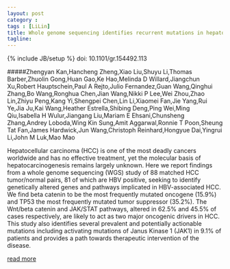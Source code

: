 ```yaml
---
layout: post
category : 
tags : [LiLin]
title: Whole genome sequencing identifies recurrent mutations in hepatocellular carcinoma
tagline: 
---
```

{% include JB/setup %}
doi: 10.1101/gr.154492.113

#####Zhengyan Kan,Hancheng Zheng,Xiao Liu,Shuyu Li,Thomas Barber,Zhuolin Gong,Huan Gao,Ke Hao,Melinda D Willard,Jiangchun Xu,Robert Hauptschein,Paul A Rejto,Julio Fernandez,Guan Wang,Qinghui Zhang,Bo Wang,Ronghua Chen,Jian Wang,Nikki P Lee,Wei Zhou,Zhao Lin,Zhiyu Peng,Kang Yi,Shengpei Chen,Lin Li,Xiaomei Fan,Jie Yang,Rui Ye,Jia Ju,Kai Wang,Heather Estrella,Shibing Deng,Ping Wei,Ming Qiu,Isabella H Wulur,Jiangang Liu,Mariam E Ehsani,Chunsheng Zhang,Andrey Loboda,Wing Kin Sung,Amit Aggarwal,Ronnie T Poon,Sheung Tat Fan,James Hardwick,Jun Wang,Christoph Reinhard,Hongyue Dai,Yingrui Li,John M Luk,Mao Mao

Hepatocellular carcinoma (HCC) is one of the most deadly cancers worldwide and has no effective treatment, yet the molecular basis of hepatocarcinogenesis remains largely unknown. Here we report findings from a whole genome sequencing (WGS) study of 88 matched HCC tumor/normal pairs, 81 of which are HBV positive, seeking to identify genetically altered genes and pathways implicated in HBV-associated HCC. We find beta catenin to be the most frequently mutated oncogene (15.9%) and TP53 the most frequently mutated tumor suppressor (35.2%). The Wnt/beta catenin and JAK/STAT pathways, altered in 62.5% and 45.5% of cases respectively, are likely to act as two major oncogenic drivers in HCC. This study also identifies several prevalent and potentially actionable mutations including activating mutations of Janus Kinase 1 (JAK1) in 9.1% of patients and provides a path towards therapeutic intervention of the disease.

<a href="http://genome.cshlp.org/content/early/2013/06/19/gr.154492.113">read more</a>
